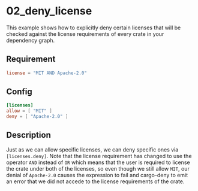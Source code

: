 # 02_deny_license

This example shows how to explicitly deny certain licenses that will be checked against
the license requirements of every crate in your dependency graph.

## Requirement

```toml
license = "MIT AND Apache-2.0"
```

## Config

```toml
[licenses]
allow = [ "MIT" ]
deny = [ "Apache-2.0" ]
```

## Description

Just as we can allow specific licenses, we can deny specific ones via `[licenses.deny]`. Note that the license requirement
has changed to use the operator `AND` instead of `OR` which means that the user is required to license the crate under
both of the licenses, so even though we still allow `MIT`, our denial of `Apache-2.0` causes the expression to fail and
cargo-deny to emit an error that we did not accede to the license requirements of the crate.
